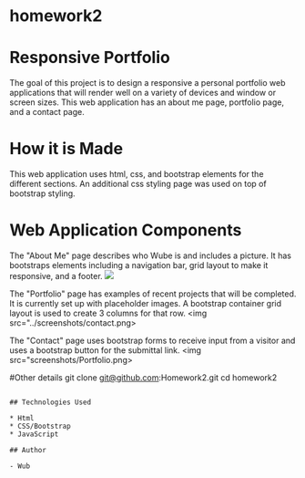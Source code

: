 # homework2
# Responsive Portfolio
The goal of this project is to design a responsive a personal portfolio web applications that will render well on a variety of devices and window or screen sizes. This web application has an about me page, portfolio page, and a contact page.

# How it is Made
This web application uses html, css, and bootstrap elements for the different sections.  An additional css styling page was used on top of bootstrap styling.

# Web Application Components
The "About Me" page describes who Wube is and includes a picture. It has bootstraps elements including a navigation bar, grid layout to make it responsive, and a footer. 
<img src="../screenshots/aboutme.png">

The "Portfolio" page has examples of recent projects that will be completed. It is currently set up with placeholder images. A bootstrap container grid layout is used to create 3 columns for that row.
<img src="../screenshots/contact.png>

The "Contact" page uses bootstrap forms to receive input from a visitor and uses a bootstrap button for the submittal link.
<img src="screenshots/Portfolio.png>



#Other details
git clone git@github.com:Homework2.git
cd homework2

```

## Technologies Used

* Html
* CSS/Bootstrap
* JavaScript

## Author

- Wub